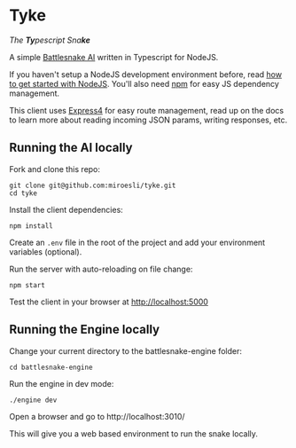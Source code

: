 # Tyke

_The **Ty**pescript Sna**ke**_

A simple [Battlesnake AI](https://battlesnake.io) written in Typescript for NodeJS.

If you haven't setup a NodeJS development environment before, read [how to get started with NodeJS](http://nodejs.org/documentation/tutorials/). You'll also need [npm](https://www.npmjs.com/) for easy JS dependency management.

This client uses [Express4](http://expressjs.com/en/4x/api.html) for easy route management, read up on the docs to learn more about reading incoming JSON params, writing responses, etc.

## Running the AI locally

Fork and clone this repo:

```shell
git clone git@github.com:miroesli/tyke.git
cd tyke
```

Install the client dependencies:

```shell
npm install
```

Create an `.env` file in the root of the project and add your environment variables (optional).

Run the server with auto-reloading on file change:

```shell
npm start
```

Test the client in your browser at <http://localhost:5000>

## Running the Engine locally

Change your current directory to the battlesnake-engine folder:

```shell
cd battlesnake-engine
```

Run the engine in dev mode:

```shell
./engine dev
```

Open a browser and go to http://localhost:3010/

This will give you a web based environment to run the snake locally.

